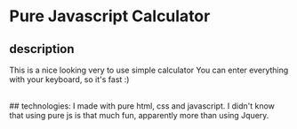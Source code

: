 <h1> Pure Javascript Calculator </h1>


## description 
This is a nice looking very to use simple calculator
  You can enter everything with your keyboard, so it's fast :)

<br>
## technologies:
I made with pure html, css and javascript. I didn't know that using pure js is that much fun, apparently more than using Jquery.

